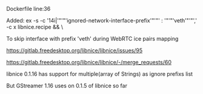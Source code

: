 Dockerfile line:36

Added: 	ex -s -c '14i|'"'"'ignored-network-interface-prefix'"'"' : '"'"'veth'"'"',' -c x libnice.recipe && \

To skip interface with prefix 'veth' during WebRTC ice pairs mapping

https://gitlab.freedesktop.org/libnice/libnice/issues/95

https://gitlab.freedesktop.org/libnice/libnice/-/merge_requests/60

libnice 0.1.16 has support for multiple(array of Strings) as ignore prefixs list

But GStreamer 1.16 uses on 0.1.5 of libnice so far
